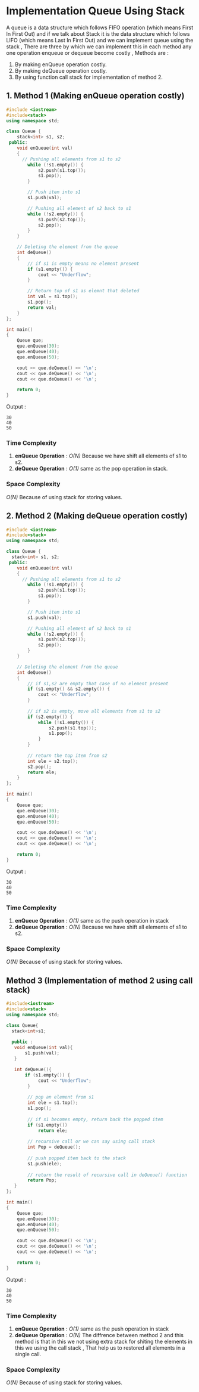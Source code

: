# Implementation Queue Using Stack
A queue is a data structure which follows FIFO operation (which means First In First Out) and if we talk about Stack it is the data structure which follows LIFO (which means Last In First Out) and we can implement queue using the stack , There are three by which we can implement this in each method any one operation enqueue or dequeue become costly , Methods are :
1. By making enQueue operation costly.
2. By making deQueue operation costly.
3. By using function call stack for implementation of method 2.

## 1. Method 1 (Making enQueue operation costly)
```cpp
#include <iostream>
#include<stack>
using namespace std;

class Queue {
	stack<int> s1, s2;
 public:
	void enQueue(int val)
	{
      // Pushing all elements from s1 to s2  
		while (!s1.empty()) {
			s2.push(s1.top());
			s1.pop();
		}

		// Push item into s1
		s1.push(val);

		// Pushing all element of s2 back to s1
		while (!s2.empty()) {
			s1.push(s2.top());
			s2.pop();
		}
	}

	// Deleting the element from the queue
	int deQueue()
	{
		// if s1 is empty means no element present
		if (s1.empty()) {
			cout << "Underflow";
		}

		// Return top of s1 as elemnt that deleted
		int val = s1.top();
		s1.pop();
		return val;
	}
};

int main()
{
	Queue que;
	que.enQueue(30);
	que.enQueue(40);
	que.enQueue(50);

	cout << que.deQueue() << '\n';
	cout << que.deQueue() << '\n';
	cout << que.deQueue() << '\n';

	return 0;
}
```
Output :
```
30
40
50
```
### Time Complexity
1. **enQueue Operation** : *O(N)* Because we have shift all elements of s1 to s2.
2. **deQueue Operation** : *O(1)* same as the pop operation in stack.

### Space Complexity
*O(N)* Because of using stack for storing values.


## 2. Method 2 (Making deQueue operation costly)
```cpp
#include <iostream>
#include<stack>
using namespace std;

class Queue {
  stack<int> s1, s2;
 public:
	void enQueue(int val)
	{
      // Pushing all elements from s1 to s2  
		while (!s1.empty()) {
			s2.push(s1.top());
			s1.pop();
		}

		// Push item into s1
		s1.push(val);

		// Pushing all element of s2 back to s1
		while (!s2.empty()) {
			s1.push(s2.top());
			s2.pop();
		}
	}

	// Deleting the element from the queue
	int deQueue()
    {
        // if s1,s2 are empty that case of no element present
        if (s1.empty() && s2.empty()) {
            cout << "Underflow";
        }
 
        // if s2 is empty, move all elements from s1 to s2
        if (s2.empty()) {
            while (!s1.empty()) {
                s2.push(s1.top());
                s1.pop();
            }
        }
 
        // return the top item from s2
        int ele = s2.top();
        s2.pop();
        return ele;
    }
};

int main()
{
	Queue que;
	que.enQueue(30);
	que.enQueue(40);
	que.enQueue(50);

	cout << que.deQueue() << '\n';
	cout << que.deQueue() << '\n';
	cout << que.deQueue() << '\n';

	return 0;
}
```
Output :
```
30
40
50
```
### Time Complexity
1. **enQueue Operation** : *O(1)* same as the push operation in stack
2. **deQueue Operation** : *O(N)* Because we have shift all elements of s1 to s2.

### Space Complexity
*O(N)* Because of using stack for storing values.


## Method 3 (Implementation of method 2 using call stack)
```cpp
#include<iostream>
#include<stack>
using namespace std;

class Queue{
  stack<int>s1;
  
  public :
   void enQueue(int val){
       s1.push(val);
   }

   int deQueue(){
       if (s1.empty()) {
            cout << "Underflow";
        }
 
        // pop an element from s1
        int ele = s1.top();
        s1.pop();
 
        // if s1 becomes empty, return back the popped item
        if (s1.empty())
            return ele;
 
        // recursive call or we can say using call stack
        int Pop = deQueue();
 
        // push popped item back to the stack
        s1.push(ele);
 
        // return the result of recursive call in deQueue() function
        return Pop;
   }
};

int main()
{
	Queue que;
	que.enQueue(30);
	que.enQueue(40);
	que.enQueue(50);

	cout << que.deQueue() << '\n';
	cout << que.deQueue() << '\n';
	cout << que.deQueue() << '\n';

	return 0;
}
```
Output :
```
30
40
50
```
### Time Complexity
1. **enQueue Operation** : *O(1)* same as the push operation in stack
2. **deQueue Operation** : *O(N)* The diffrence between method 2 and this method is that in this we not using extra stack for shiting the elements in this we using the call stack , That help us to restored all elements in a single call.

### Space Complexity
*O(N)* Because of using stack for storing values.
